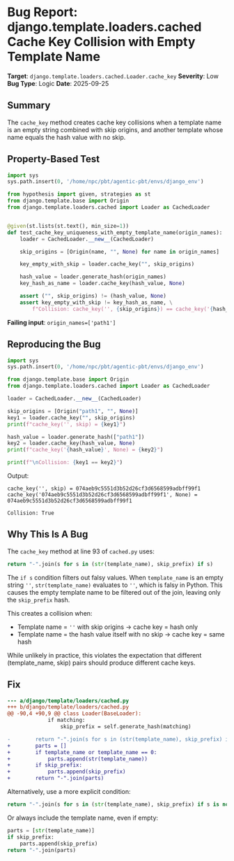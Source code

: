 # Bug Report: django.template.loaders.cached Cache Key Collision with Empty Template Name

**Target**: `django.template.loaders.cached.Loader.cache_key`
**Severity**: Low
**Bug Type**: Logic
**Date**: 2025-09-25

## Summary

The `cache_key` method creates cache key collisions when a template name is an empty string combined with skip origins, and another template whose name equals the hash value with no skip.

## Property-Based Test

```python
import sys
sys.path.insert(0, '/home/npc/pbt/agentic-pbt/envs/django_env')

from hypothesis import given, strategies as st
from django.template.base import Origin
from django.template.loaders.cached import Loader as CachedLoader


@given(st.lists(st.text(), min_size=1))
def test_cache_key_uniqueness_with_empty_template_name(origin_names):
    loader = CachedLoader.__new__(CachedLoader)

    skip_origins = [Origin(name, "", None) for name in origin_names]

    key_empty_with_skip = loader.cache_key("", skip_origins)

    hash_value = loader.generate_hash(origin_names)
    key_hash_as_name = loader.cache_key(hash_value, None)

    assert ("", skip_origins) != (hash_value, None)
    assert key_empty_with_skip != key_hash_as_name, \
        f"Collision: cache_key('', {skip_origins}) == cache_key('{hash_value}', None)"
```

**Failing input**: `origin_names=['path1']`

## Reproducing the Bug

```python
import sys
sys.path.insert(0, '/home/npc/pbt/agentic-pbt/envs/django_env')

from django.template.base import Origin
from django.template.loaders.cached import Loader as CachedLoader

loader = CachedLoader.__new__(CachedLoader)

skip_origins = [Origin("path1", "", None)]
key1 = loader.cache_key("", skip_origins)
print(f"cache_key('', skip) = {key1}")

hash_value = loader.generate_hash(["path1"])
key2 = loader.cache_key(hash_value, None)
print(f"cache_key('{hash_value}', None) = {key2}")

print(f"\nCollision: {key1 == key2}")
```

Output:
```
cache_key('', skip) = 074aeb9c5551d3b52d26cf3d6568599adbff99f1
cache_key('074aeb9c5551d3b52d26cf3d6568599adbff99f1', None) = 074aeb9c5551d3b52d26cf3d6568599adbff99f1

Collision: True
```

## Why This Is A Bug

The `cache_key` method at line 93 of `cached.py` uses:
```python
return "-".join(s for s in (str(template_name), skip_prefix) if s)
```

The `if s` condition filters out falsy values. When `template_name` is an empty string `''`, `str(template_name)` evaluates to `''`, which is falsy in Python. This causes the empty template name to be filtered out of the join, leaving only the `skip_prefix` hash.

This creates a collision when:
- Template name = `''` with skip origins → cache key = hash only
- Template name = the hash value itself with no skip → cache key = same hash

While unlikely in practice, this violates the expectation that different (template_name, skip) pairs should produce different cache keys.

## Fix

```diff
--- a/django/template/loaders/cached.py
+++ b/django/template/loaders/cached.py
@@ -90,4 +90,9 @@ class Loader(BaseLoader):
             if matching:
                 skip_prefix = self.generate_hash(matching)

-        return "-".join(s for s in (str(template_name), skip_prefix) if s)
+        parts = []
+        if template_name or template_name == 0:
+            parts.append(str(template_name))
+        if skip_prefix:
+            parts.append(skip_prefix)
+        return "-".join(parts)
```

Alternatively, use a more explicit condition:
```python
return "-".join(s for s in (str(template_name), skip_prefix) if s is not None and s != "")
```

Or always include the template name, even if empty:
```python
parts = [str(template_name)]
if skip_prefix:
    parts.append(skip_prefix)
return "-".join(parts)
```
